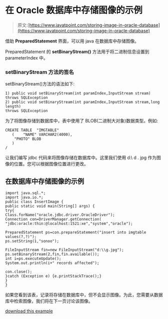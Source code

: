 # 在 Oracle 数据库中存储图像的示例

> 原文:[https://www.javatpoint.com/storing-image-in-oracle-database](https://www.javatpoint.com/storing-image-in-oracle-database)

借助 **PreparedStatement** 界面，可以用 java 在数据库中存储图像。

PreparedStatement 的 **setBinaryStream()** 方法用于将二进制信息设置到 parameterIndex 中。

### setBinaryStream 方法的签名

setBinaryStream()方法的语法如下:

```
1) public void setBinaryStream(int paramIndex,InputStream stream)
throws SQLException
2) public void setBinaryStream(int paramIndex,InputStream stream,long length)
throws SQLException

```

为了将图像存储到数据库中，表中使用了 BLOB(二进制大对象)数据类型。例如:

```
CREATE TABLE  "IMGTABLE" 
   (	"NAME" VARCHAR2(4000), 
	"PHOTO" BLOB
   )
/

```

让我们编写 jdbc 代码来将图像存储在数据库中。这里我们使用 d:\ d . jpg 作为图像的位置。您可以根据图像位置进行更改。

## 在数据库中存储图像的示例

```
import java.sql.*;
import java.io.*;
public class InsertImage {
public static void main(String[] args) {
try{
Class.forName("oracle.jdbc.driver.OracleDriver");
Connection con=DriverManager.getConnection(
"jdbc:oracle:thin:@localhost:1521:xe","system","oracle");

PreparedStatement ps=con.prepareStatement("insert into imgtable values(?,?)");
ps.setString(1,"sonoo");

FileInputStream fin=new FileInputStream("d:\\g.jpg");
ps.setBinaryStream(2,fin,fin.available());
int i=ps.executeUpdate();
System.out.println(i+" records affected");

con.close();
}catch (Exception e) {e.printStackTrace();}
}
}
```

如果您看到该表，记录将存储在数据库中，但不会显示图像。为此，您需要从数据库中检索图像，我们将在下一页讨论该图像。

[download this example](https://static.javatpoint.com/src/jdbc/InsertImage.zip)